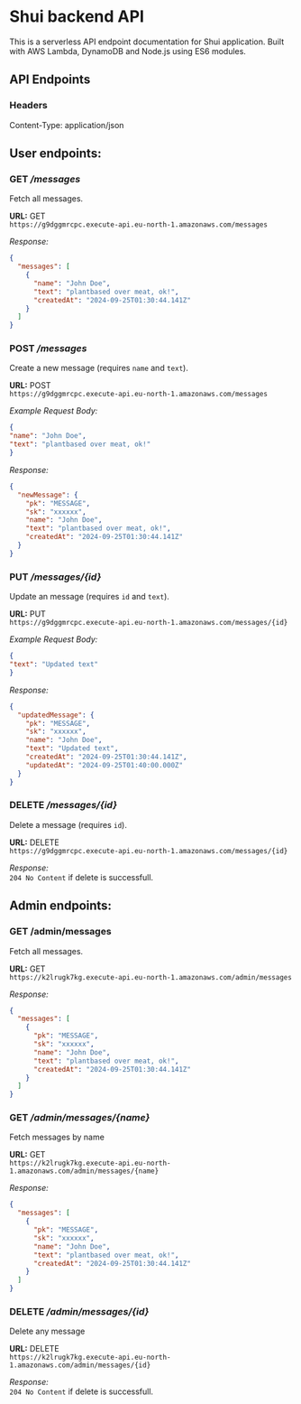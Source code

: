 # Shui backend API

This is a serverless API endpoint documentation for Shui application.
Built with AWS Lambda, DynamoDB and Node.js using ES6 modules.

## API Endpoints

### Headers
Content-Type: application/json

## User endpoints:

### GET _/messages_
Fetch all messages.

**URL:** GET  
`https://g9dggmrcpc.execute-api.eu-north-1.amazonaws.com/messages`

_Response:_
```json
{
  "messages": [
    {
      "name": "John Doe",
      "text": "plantbased over meat, ok!",
      "createdAt": "2024-09-25T01:30:44.141Z"
    }
  ]
}
```

### POST ***/messages***  
Create a new message (requires `name` and `text`).  

**URL:** POST  
`https://g9dggmrcpc.execute-api.eu-north-1.amazonaws.com/messages`  

_Example Request Body:_
```json
{
"name": "John Doe",
"text": "plantbased over meat, ok!"
}
```
_Response:_
```json
{
  "newMessage": {
    "pk": "MESSAGE",
    "sk": "xxxxxx",
    "name": "John Doe",
    "text": "plantbased over meat, ok!",
    "createdAt": "2024-09-25T01:30:44.141Z"
  }
}
```

### PUT ***/messages/{id}***  
Update an message (requires `id` and `text`).  

**URL:** PUT  
`https://g9dggmrcpc.execute-api.eu-north-1.amazonaws.com/messages/{id}`  

_Example Request Body:_
```json
{
"text": "Updated text"
}
```
_Response:_
```json
{
  "updatedMessage": {
    "pk": "MESSAGE",
    "sk": "xxxxxx",
    "name": "John Doe",
    "text": "Updated text",
    "createdAt": "2024-09-25T01:30:44.141Z",
    "updatedAt": "2024-09-25T01:40:00.000Z"
  }
}
```

### DELETE ***/messages/{id}***  
Delete a message (requires `id`).
  
**URL:** DELETE  
`https://g9dggmrcpc.execute-api.eu-north-1.amazonaws.com/messages/{id}`  

_Response:_  
`204 No Content` if delete is successfull.

## Admin endpoints:

### GET ****/admin/messages****  
Fetch all messages.
  
**URL:** GET  
`https://k2lrugk7kg.execute-api.eu-north-1.amazonaws.com/admin/messages`  

_Response:_
```json
{
  "messages": [
    {
      "pk": "MESSAGE",
      "sk": "xxxxxx",
      "name": "John Doe",
      "text": "plantbased over meat, ok!",
      "createdAt": "2024-09-25T01:30:44.141Z"
    }
  ]
}
```

### GET ***/admin/messages/{name}***  
Fetch messages by name
  
**URL:** GET  
`https://k2lrugk7kg.execute-api.eu-north-1.amazonaws.com/admin/messages/{name}`  

_Response:_
```json
{
  "messages": [
    {
      "pk": "MESSAGE",
      "sk": "xxxxxx",
      "name": "John Doe",
      "text": "plantbased over meat, ok!",
      "createdAt": "2024-09-25T01:30:44.141Z"
    }
  ]
}
```
  
### DELETE ***/admin/messages/{id}***  
Delete any message  

**URL:**  DELETE  
`https://k2lrugk7kg.execute-api.eu-north-1.amazonaws.com/admin/messages/{id}`  

_Response:_  
`204 No Content` if delete is successfull.
